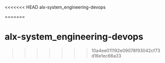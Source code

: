 <<<<<<< HEAD
alx-system_engineering-devops

=======
# alx-system_engineering-devops
>>>>>>> 10a4ee011192e09078f93042cf73d16e1ec66a33
